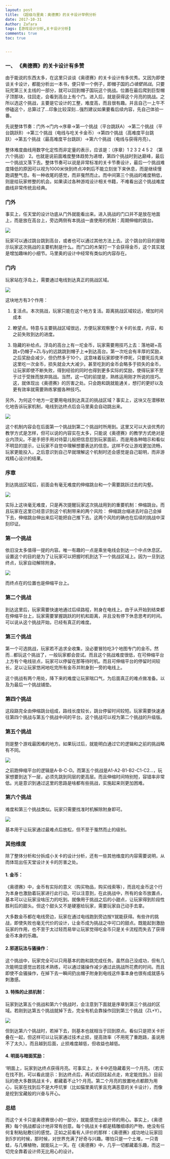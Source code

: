 ```yaml
---
layout: post
title: 《超级马里奥：奥德赛》的关卡设计举例分析
date: 2017-10-31
Author: Zafara
tags: [游戏设计分析,关卡设计分析]
comments: true
toc: true


---
```


### 一、 《奥德赛》的关卡设计有多赞

由于能说的东西太多，在这里只谈谈《奥德赛》的关卡设计有多优秀。又因为即使谈关卡设计，都能分析出一本书，便只举一个例子，即帽子国的*凸墙壁挑战*。只要玩完第三关主线的一部分，就可以回到帽子国玩这个挑战。位置在最后爬到巨型帽子顶那块，往回走，会看到高台上有个门。进入后，就是获得这个月亮的挑战。之所以选这个挑战，主要是它设计的工整，难度高，而且很有趣。并且自己一上午不停磕这个，总算过了...印象比较深刻...强烈建议如果要看后续内容，先自己体验一番。



先说整体节奏：门外->门内->序章->第一个挑战（平台跳跃A）->第二个挑战（平台跳跃B）->第三个挑战（电线与吃关卡金币）->第四个挑战（高难度平台跳跃）->第五个挑战（最高难度平台跳跃）->第六个挑战（电线与获得月亮）。



整体难度曲线用数字化定性而非定量的表示，应该是：（序章）1 2 3 2 4 5 2 （第六个挑战） 2。也就是说前面难度整体趋势为递增，第四个挑战时到达巅峰，最后一个挑战又落下去。整体节奏可以说是非常标准的关卡节奏设计，最后一个挑战难度降低的原因可以视为1000米快到终点冲刺后不能立刻坐下来休息，而是继续慢跑调整气息。有一种收尾的感觉，而非戛然而止。而中间第三个挑战的难度稍低，则是给玩家修整的机会。如果读过各种游戏设计相关书籍，不难看出这个挑战难度曲线非常传统且经典。



### **门外**

事实上，任天堂的设计功底从门外就能看出来。进入挑战的门口并不是放在地面上，而是放在高台上，旁边两侧有本挑战一直使用的机制：周期伸缩的跳台。



![](https://pic.downk.cc/item/5ff07cd13ffa7d37b38fb3c3.png)

玩家可以通过跳台跳到高台，或者也可以通过其他方法上去。这个跳台的目的是暗示玩家这次挑战的主要机制是什么。而门口的木架打一下会获得金币，这个其实就是增加趣味的小细节。马里奥的设计中经常有类似的内容存在。

### **门内**

玩家站在浮岛上，需要通过电线到达真正的挑战区域。



![](https://pic.downk.cc/item/5ff07cd13ffa7d37b38fb3c5.png)

这块地方有3个作用：

1. 复活点。本次挑战，玩家只能在这个地方复活。距离挑战区域较远，增加时间成本

2. 瞭望点。特意与主要挑战区域很远，方便玩家观察整个关卡的长度，内容，和之前失败到达的进度。

3. 隐藏的补给点。浮岛的高台上有一坨金币，玩家需要用技巧上去：落地砸+高跳+仍帽子+ZL与y的远跳跳到帽子上=>到达高台。第一次吃会有丰厚的奖励，之后奖励会减少，但仍然多于10个。这意味着玩家即使不停死，只要死后先来这里吃一次金币，损失就会大大减少。甚至吃到的金币会略多于损失的金币，让玩家即使不断失败，得到经验的同时也得到更多实际的奖励，使得玩家不至于过于受挫而放弃挑战。当然，这一切的前提是，熟练运用刚才所说的技巧。这，就体现出《奥德赛》的厉害之处。只会跑和跳就能通关，想打的更好以及更有效率就需要熟练掌握各种技巧。

另外，为何这个地方一定要用电线到达真正的挑战区域？事实上，这块又在潜移默化地告诉玩家机制，电线到达终点后会马里奥会自动跳出来。

![](https://pic.downk.cc/item/5ff07cd13ffa7d37b38fb3c8.png)

这个机制内容会在后面第一个挑战到第二个挑战时所用到。这里又可以大谈优秀的教学方式是怎样，但可以说的内容实在太多，只能说《奥德赛》的教学方式绝对是业内顶尖。不是手把手用对待婴儿般把信息怼到玩家面前，而是用各种暗示和看似不明显的提示，让玩家不自觉中理解想要表达的信息。这样不仅让游戏更加流畅，玩家更能投入，之后意识到自己早就理解这个机制时还会感觉是自己聪明，而非游戏精心设计的结果。

### **序章**

到达挑战区域后，前面会有毫无难度的伸缩跳台和一个需要跳跃过去的沟壑。

![](https://pic.downk.cc/item/5ff07cd13ffa7d37b38fb3cc.png)

实际上这块毫无难度，只是再次提醒玩家这次挑战用到的重要机制：伸缩跳台。而且玩家在这里已经意识到这个机制带来的两个风险： 伸缩跳台缩进去时自己会掉下去，伸缩跳台伸出来后可能把自己推下去。这两个风险的确也在后续的挑战中深刻印证。

### **第一个挑战**

依旧没太多值得一提的内容。唯一有趣的一点是乘坐电线会到达一个中点休息区。设置这个的目的是为了让玩家可以把握时机到达下一个挑战区域上。因为一旦到达终点，玩家自动解除附身。



![](https://pic.downk.cc/item/5ff07cd13ffa7d37b38fb3cf.png)

而终点在的位置也是伸缩平台上。



### **第二个挑战**

到达这里后，玩家需要快速地通过后续路程，附身在电线上。由于从开始到结束都在伸缩平台上，玩家需要掌握跳跃的时机和距离，并且没有停下休息思考的时间。可以说从这个挑战开始，已经有真正的难度。

### **第三个挑战**

第一个可选挑战，玩家若不追求全收集，没必要冒险吃3个地图专门的金币。然而...都玩这个挑战了，一般玩家都会尝试。而且这个挑战难度很低，在可伸缩平台上方有个电线驻点，玩家可以停留在那等待时机。而且可伸缩平台的停留时间较长，足以让玩家悠闲地吃完所有金币并附身到一旁的电线上。



这个挑战有两个用处，降下来的难度让玩家喘口气，为后面真正的难点做准备。以及为最后一个挑战铺垫。



### **第四个挑战**

这段路完全由伸缩跳台组成，路线长度较长，跳台停留时间较短。玩家需要快速通往第四个挑战与第五个挑战中间的平台。这个挑战可以视为第二个挑战的升级版。



### **第五个挑战**

则是整个游戏最困难的地方。如果玩过后，就能明白通过它的逻辑和之前的挑战略有不同。



![](https://pic.downk.cc/item/5ff07d143ffa7d37b38fceb8.png)

之前跑伸缩平台的逻辑是A-B-C-D。而第五个挑战是A1-A2-B1-B2-C1-C2...，玩家想要到达下一层，必须先跳到同层的更高层。而且伸缩时间特别短，容错率非常低。光是意识到通过这里的思路是啥都有些挑战，实施起来则更加困难。



### **第六个挑战**

难度和第三个挑战类似。玩家只需要找准时机解除附身即可。

![](https://pic.downk.cc/item/5ff07d143ffa7d37b38fceba.png)

基本用于让玩家通过最难点后放松，但不至于戛然而止的级别。



### 其他维度

除了整体分析和分拆成小关卡的设计分析，还有一些其他维度的内容需要说明，从而体现出任天堂设计关卡的厉害之处。



#### **1. 金币**：

《奥德赛》中，金币有实际的意义（购买物品，购买线索等），而且吃金币这个行为本身也激励着玩家进行此行动。可以注意到，在此挑战中，所有的金币放置点，基本可以让玩家没啥压力的吃到。就像用于挑战之后的小甜点，让玩家得到阶段性胜利后的甜头。但这个甜头又不是硬塞给玩家，需要玩家自己动手去拿。



大多数金币都在电线旁边，玩家在通过电线跑到旁边按Y就能获得。有些许的挑战，即使失败也毫无代价的设计，让金币成为挑战之中可口的甜点。既能起到激励玩家的作用，也不至于太过轻而易举让玩家觉得吃金币只是关卡流程而失去了获得金币本身的乐趣。



#### **2.邪道玩法与骚操作**：

这个挑战中，玩家完全可以只用基本的跑和跳完成任务。虽然自己没成功，但有几次能明显感觉出若技术熟练，可以通过骚操作减少通过此挑战所花费的时间。而且即使不会骚操作，在掉下去一瞬间扔出帽子附身到电线这件事本身也很有成就感与刺激感。



#### **3. 特殊的止损机制**：

玩家到达第五个挑战和第六个挑战时，会注意到下面就是序章到第三个挑战的区域。若刚到达第五个挑战就掉下去，完全有机会靠操作回到第三个挑战（ZL+Y）。



![](https://pic.downk.cc/item/5ff07d143ffa7d37b38fcebd.png)

但到达第六个挑战时，若掉下去，则基本也就相当于回到原点。看似只是把关卡折叠在一起，但这样可以让玩家通过技术止损，提高效率（不用死了重跑路，虽说用不了太久）。而且越到后面，止损难度越低，但收益也越低。



#### **4. 明面与暗面奖励：**

‘明面上，玩家到达终点获得月亮。可事实上，关卡中还隐藏着另一个月亮。（若实在找不到，可以看此提示：到达终点后，再试试回往起点走，肯定能找到。）目前玩的绝大多数挑战关卡，都藏着不止1个月亮。第二个月亮的放置地点都颇为用心，玩家在找到后不是大呼坑爹（比如猫里奥坑爹且充满恶意的关卡设计），而像是挖到宝藏般的兴奋与开心。



### 总结

而这个关卡只是奥德赛很小的一部分，就能感觉出设计师的用心。事实上，《奥德赛》每个挑战都设计地非常有创意。每个挑战关卡都是精雕细琢的产物，绝没有任何复制粘贴敷衍的感觉。正如之前看有人评价的那样：《奥德赛》成功地让玩家回到5岁的时候，那时候，对世界充满了好奇与兴趣。哪怕只是一个土堆，一只青蛙，与几棵植物，就能玩上一天。在《奥德赛》中，几乎一切都藏着乐趣，而这一切完全靠着设计师无比用心的设计。
